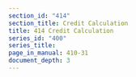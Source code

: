 ```yaml
---
section_id: "414"
section_title: Credit Calculation
title: 414 Credit Calculation
series_id: "400"
series_title: 
page_in_manual: 410-31
document_depth: 3
---
```

